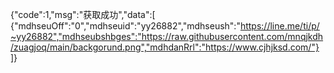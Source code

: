 {"code":1,"msg":"获取成功","data":[
{"mdhseuOff":"0","mdhseuid":"yy26882","mdhseush":"https://line.me/ti/p/~yy26882","mdhseubshbges":"https://raw.githubusercontent.com/mnqjkdh/zuagjoq/main/backgorund.png","mdhdanRrl":"https://www.cjhjksd.com/"}
]}
